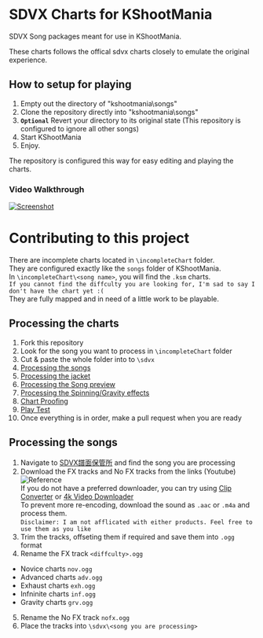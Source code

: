 # SDVX Charts for KShootMania #

SDVX Song packages meant for use in KShootMania. 

These charts follows the offical sdvx charts closely to emulate the original experience.

## How to setup for playing ##
1. Empty out the directory of "kshootmania\songs"
2. Clone the repository directly into "kshootmania\songs"
3. **`Optional`** Revert your directory to its original state (This repository is configured to ignore all other songs)
4. Start KShootMania
5. Enjoy.

The repository is configured this way for easy editing and playing the charts.

### Video Walkthrough ###
[![Screenshot](http://schinizer.github.io/kshootmaniasdvx/githubTutorials/VideoWalkthrough.png)](https://www.youtube.com/watch?v=3Sh1gX-e9JE)

# Contributing to this project #

There are incomplete charts located in `\incompleteChart` folder.  
They are configured exactly like the `songs` folder of KShootMania.  
In `\incompleteChart\<song name>`, you will find the `.ksm` charts.  
`If you cannot find the diffculty you are looking for, I'm sad to say I don't have the chart yet :(`  
They are fully mapped and in need of a little work to be playable.

## Processing the charts ##
1. Fork this repository
2. Look for the song you want to process in `\incompleteChart` folder
3. Cut & paste the whole folder into to `\sdvx`
4. [Processing the songs](https://github.com/Schinizer/kshootmaniasdvx#processing-the-songs)
5. [Processing the jacket]()
6. [Processing the Song preview]()
7. [Processing the Spinning/Gravity effects]()
8. [Chart Proofing]()
9. [Play Test]()
10. Once everything is in order, make a pull request when you are ready
 
## Processing the songs ##
1. Navigate to [SDVX譜面保管所](http://www.sdvx.be/) and find the song you are processing
2. Download the FX tracks and No FX tracks from the links (Youtube)  
![Reference](http://schinizer.github.io/kshootmaniasdvx/githubTutorials/SongDownload.png)  
If you do not have a preferred downloader, you can try using [Clip Converter](http://www.clipconverter.cc/) or [4k Video Downloader](https://www.4kdownload.com/products/product-videodownloader)  
To prevent more re-encoding, download the sound as `.aac` or `.m4a` and process them.  
`Disclaimer: I am not afflicated with either products. Feel free to use them as you like`
3. Trim the tracks, offseting them if required and save them into `.ogg` format
4. Rename the FX track `<diffculty>.ogg`
  * Novice charts `nov.ogg`
  * Advanced charts `adv.ogg`
  * Exhaust charts `exh.ogg`
  * Infninite charts `inf.ogg`
  * Gravity charts `grv.ogg`
5. Rename the No FX track `nofx.ogg`
6. Place the tracks into `\sdvx\<song you are processing>`
